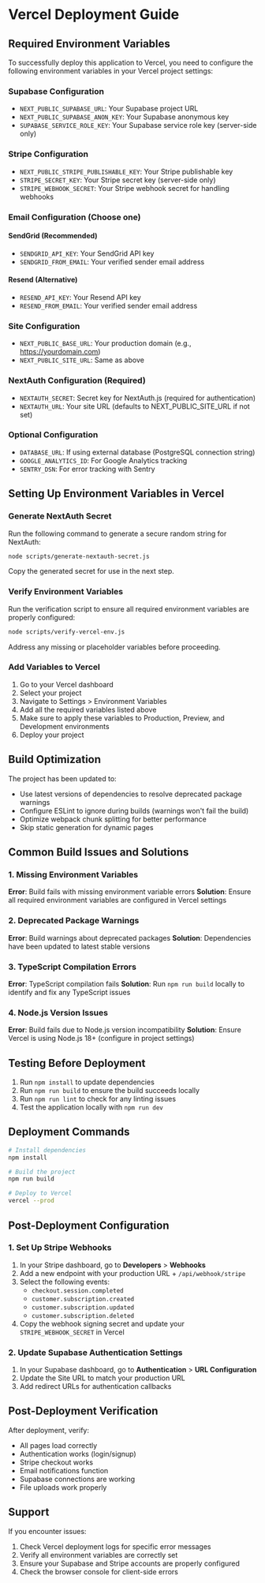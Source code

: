 # Vercel Deployment Guide

## Required Environment Variables

To successfully deploy this application to Vercel, you need to configure the following environment variables in your Vercel project settings:

### Supabase Configuration
- `NEXT_PUBLIC_SUPABASE_URL`: Your Supabase project URL
- `NEXT_PUBLIC_SUPABASE_ANON_KEY`: Your Supabase anonymous key
- `SUPABASE_SERVICE_ROLE_KEY`: Your Supabase service role key (server-side only)

### Stripe Configuration
- `NEXT_PUBLIC_STRIPE_PUBLISHABLE_KEY`: Your Stripe publishable key
- `STRIPE_SECRET_KEY`: Your Stripe secret key (server-side only)
- `STRIPE_WEBHOOK_SECRET`: Your Stripe webhook secret for handling webhooks

### Email Configuration (Choose one)

#### SendGrid (Recommended)
- `SENDGRID_API_KEY`: Your SendGrid API key
- `SENDGRID_FROM_EMAIL`: Your verified sender email address

#### Resend (Alternative)
- `RESEND_API_KEY`: Your Resend API key
- `RESEND_FROM_EMAIL`: Your verified sender email address

### Site Configuration
- `NEXT_PUBLIC_BASE_URL`: Your production domain (e.g., https://yourdomain.com)
- `NEXT_PUBLIC_SITE_URL`: Same as above

### NextAuth Configuration (Required)
- `NEXTAUTH_SECRET`: Secret key for NextAuth.js (required for authentication)
- `NEXTAUTH_URL`: Your site URL (defaults to NEXT_PUBLIC_SITE_URL if not set)

### Optional Configuration
- `DATABASE_URL`: If using external database (PostgreSQL connection string)
- `GOOGLE_ANALYTICS_ID`: For Google Analytics tracking
- `SENTRY_DSN`: For error tracking with Sentry

## Setting Up Environment Variables in Vercel

### Generate NextAuth Secret

Run the following command to generate a secure random string for NextAuth:

```bash
node scripts/generate-nextauth-secret.js
```

Copy the generated secret for use in the next step.

### Verify Environment Variables

Run the verification script to ensure all required environment variables are properly configured:

```bash
node scripts/verify-vercel-env.js
```

Address any missing or placeholder variables before proceeding.

### Add Variables to Vercel

1. Go to your Vercel dashboard
2. Select your project
3. Navigate to Settings > Environment Variables
4. Add all the required variables listed above
5. Make sure to apply these variables to Production, Preview, and Development environments
6. Deploy your project

## Build Optimization

The project has been updated to:
- Use latest versions of dependencies to resolve deprecated package warnings
- Configure ESLint to ignore during builds (warnings won't fail the build)
- Optimize webpack chunk splitting for better performance
- Skip static generation for dynamic pages

## Common Build Issues and Solutions

### 1. Missing Environment Variables
**Error**: Build fails with missing environment variable errors
**Solution**: Ensure all required environment variables are configured in Vercel settings

### 2. Deprecated Package Warnings
**Error**: Build warnings about deprecated packages
**Solution**: Dependencies have been updated to latest stable versions

### 3. TypeScript Compilation Errors
**Error**: TypeScript compilation fails
**Solution**: Run `npm run build` locally to identify and fix any TypeScript issues

### 4. Node.js Version Issues
**Error**: Build fails due to Node.js version incompatibility
**Solution**: Ensure Vercel is using Node.js 18+ (configure in project settings)

## Testing Before Deployment

1. Run `npm install` to update dependencies
2. Run `npm run build` to ensure the build succeeds locally
3. Run `npm run lint` to check for any linting issues
4. Test the application locally with `npm run dev`

## Deployment Commands

```bash
# Install dependencies
npm install

# Build the project
npm run build

# Deploy to Vercel
vercel --prod
```

## Post-Deployment Configuration

### 1. Set Up Stripe Webhooks

1. In your Stripe dashboard, go to **Developers** > **Webhooks**
2. Add a new endpoint with your production URL + `/api/webhook/stripe`
3. Select the following events:
   - `checkout.session.completed`
   - `customer.subscription.created`
   - `customer.subscription.updated`
   - `customer.subscription.deleted`
4. Copy the webhook signing secret and update your `STRIPE_WEBHOOK_SECRET` in Vercel

### 2. Update Supabase Authentication Settings

1. In your Supabase dashboard, go to **Authentication** > **URL Configuration**
2. Update the Site URL to match your production URL
3. Add redirect URLs for authentication callbacks

## Post-Deployment Verification

After deployment, verify:
- All pages load correctly
- Authentication works (login/signup)
- Stripe checkout works
- Email notifications function
- Supabase connections are working
- File uploads work properly

## Support

If you encounter issues:
1. Check Vercel deployment logs for specific error messages
2. Verify all environment variables are correctly set
3. Ensure your Supabase and Stripe accounts are properly configured
4. Check the browser console for client-side errors